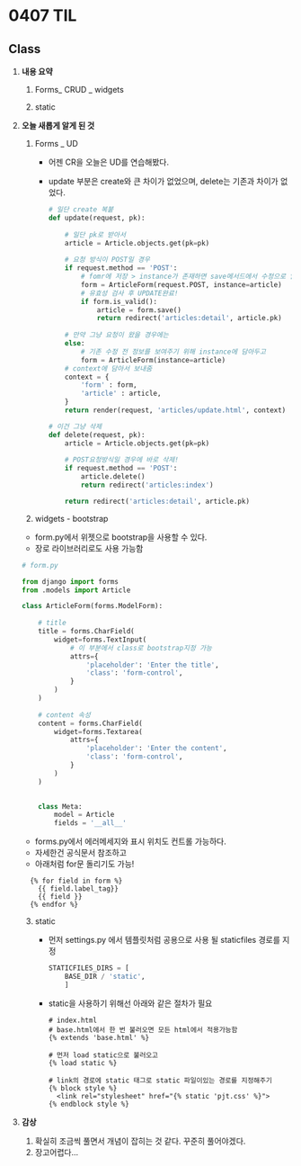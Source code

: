 # 0407 TIL

## Class

 1. **내용 요약**

    1. Forms_ CRUD _ widgets

    1. static

       

 2. **오늘 새롭게 알게 된 것**

    1. Forms _ UD

         * 어젠 CR을 오늘은 UD를 연습해봤다.

         * update 부분은 create와 큰 차이가 없었으며, delete는 기존과 차이가 없었다.

           ```python
           # 일단 create 복붙
           def update(request, pk):
               
               # 일단 pk로 받아서
               article = Article.objects.get(pk=pk)
               
               # 요청 방식이 POST일 경우
               if request.method == 'POST':
                   # fomr에 저장 > instance가 존재하면 save메서드에서 수정으로 알아서 변환
                   form = ArticleForm(request.POST, instance=article)
                   # 유효성 검사 후 UPDATE완료!
                   if form.is_valid():
                       article = form.save()
                       return redirect('articles:detail', article.pk)
               
               # 만약 그냥 요청이 왔을 경우에는
               else:
                   # 기존 수정 전 정보를 보여주기 위해 instance에 담아두고
                   form = ArticleForm(instance=article)
               # context에 담아서 보내줌
               context = {
                   'form' : form,
                   'article' : article,
               }
               return render(request, 'articles/update.html', context)
           
           # 이건 그냥 삭제
           def delete(request, pk):
               article = Article.objects.get(pk=pk)
           	
               # POST요청방식일 경우에 바로 삭제!
               if request.method == 'POST':
                   article.delete()
                   return redirect('articles:index')
           
               return redirect('articles:detail', article.pk)
           ```

    2. widgets - bootstrap

      * form.py에서 위젯으로 bootstrap을 사용할 수 있다.
      * 장로 라이브러리로도 사용 가능함

      ```python
      # form.py
      
      from django import forms
      from .models import Article
      
      class ArticleForm(forms.ModelForm):
          
          # title 
          title = forms.CharField(
              widget=forms.TextInput(
                  # 이 부분에서 class로 bootstrap지정 가능
                  attrs={
                      'placeholder': 'Enter the title',
                      'class': 'form-control',
                  }
              )
          )
          
          # content 속성
          content = forms.CharField(
              widget=forms.Textarea(
                  attrs={
                      'placeholder': 'Enter the content',
                      'class': 'form-control',
                  }
              )
          )
          
      
          class Meta:
              model = Article
              fields = '__all__'
      ```

      * forms.py에서 에러메세지와 표시 위치도 컨트롤 가능하다.
      * 자세한건 공식문서 참조하고
      * 아래처럼 for문 돌리기도 가능!

      ```django
        {% for field in form %}
          {{ field.label_tag}}
          {{ field }}
        {% endfor %}
      ```

      

    3. static

         * 먼저 settings.py 에서 템플릿처럼 공용으로 사용 될 staticfiles 경로를 지정

           ```python
           STATICFILES_DIRS = [
               BASE_DIR / 'static',
               ]
           ```

         * static을 사용하기 위해선 아래와 같은 절차가 필요

           ```django
           # index.html
           # base.html에서 한 번 불러오면 모든 html에서 적용가능함
           {% extends 'base.html' %}
           
           # 먼저 load static으로 불러오고
           {% load static %}
           
           # link의 경로에 static 태그로 static 파일이있는 경로를 지정해주기
           {% block style %}
             <link rel="stylesheet" href="{% static 'pjt.css' %}">
           {% endblock style %}
           ```

 3. **감상**
    
     1. 확실히 조금씩 풀면서 개념이 잡히는 것 같다. 꾸준히 풀어야겠다.
     1. 장고어렵다...
